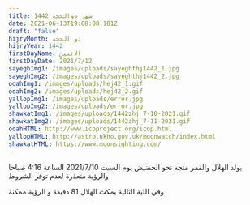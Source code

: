 ```yaml
---
title: شهر ذوالحجة 1442
date: 2021-06-13T19:08:08.181Z
draft: "false"
hijryMonth: ذو الحجة
hijryYear: 1442
firstDayName: الاثنين
firstDayDate: 2021/7/12
sayeghImg1: /images/uploads/sayeghthj1442_1.jpg
sayeghImg2: /images/uploads/sayeghthj1442_2.jpg
odahImg1: /images/uploads/hej42_1.gif
odahImg2: /images/uploads/hej42_2.gif
yallopImg1: /images/uploads/error.jpg
yallopImg2: /images/uploads/error.jpg
shawkatImg1: /images/uploads/1442zhj_7-10-2021.gif
shawkatImg2: /images/uploads/1442zhj_7-11-2021.gif
odahHTML: http://www.icoproject.org/icop.html
yallopHTML: http://astro.ukho.gov.uk/moonwatch/index.html
shawkatHTML: https://www.moonsighting.com/
---
```

يولد الهلال والقمر متجه نحو الحضيض يوم السبت 2021/7/10 الساعة 4:16 صباحا \
والرؤية متعذرة لعدم توفر الشروط

وفي اللية التالية يمكث الهلال 81 دقيقة و الرؤية ممكنة